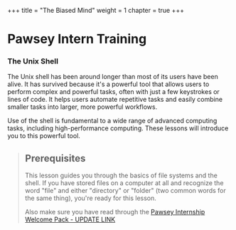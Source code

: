 +++
title = "The Biased Mind"
weight = 1
chapter = true
+++

# Pawsey Intern Training
### The Unix Shell

The Unix shell has been around longer than most of its users
have been alive. It has survived because it's a powerful tool that
allows users to perform complex and powerful tasks, often with just
 a few keystrokes or lines of code. It helps users automate repetitive
 tasks and easily combine smaller tasks into larger, more powerful workflows.

Use of the shell is fundamental to a wide range of advanced computing
tasks, including high-performance computing. These lessons will introduce
you to this powerful tool.

> ## Prerequisites
>
> This lesson guides you through the basics of file systems and the
> shell. If you have stored files on a computer at all and recognize
> the word "file" and either "directory" or "folder" (two common words
> for the same thing), you're ready for this lesson.
>
> Also make sure you have read through the [Pawsey Internship Welcome Pack - UPDATE LINK](https://docs.google.com/document/d/1nuaTLX2YJAkATxj7oqHG_1kmzoaycZGl/edit)

